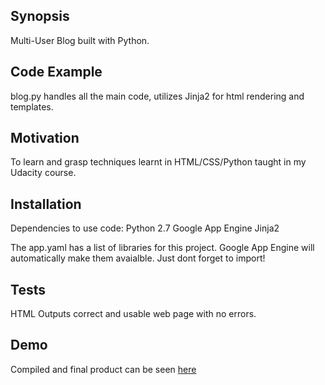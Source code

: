 ## Synopsis

Multi-User Blog built with Python.

## Code Example

blog.py handles all the main code, utilizes Jinja2 for html rendering and templates.

## Motivation

To learn and grasp techniques learnt in HTML/CSS/Python taught in my Udacity course.

## Installation

Dependencies to use code:
Python 2.7
Google App Engine
Jinja2

The app.yaml has a list of libraries for this project. Google App Engine will automatically make them avaialble. Just dont forget to import!

## Tests

HTML Outputs correct and usable web page with no errors.

## Demo

Compiled and final product can be seen [here](https://dot13-quiz1.appspot.com/blog "Multi-User Blog")
